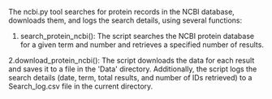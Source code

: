 The ncbi.py tool searches for protein records in the NCBI database, downloads them, and logs the search details, using several functions:

1. search_protein_ncbi():
The script searches the NCBI protein database for a given term and number and retrieves a specified number of results.

2.download_protein_ncbi():
The script downloads the data for each result and saves it to a file in the 'Data' directory.
Additionally, the script logs the search details (date, term, total results, and number of IDs retrieved)
to a Search_log.csv file in the current directory.
